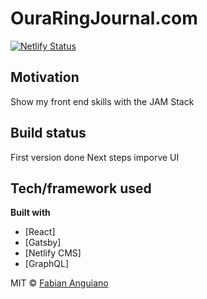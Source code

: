 # OuraRingJournal.com

[![Netlify Status](https://api.netlify.com/api/v1/badges/b654c94e-08a6-4b79-b443-7837581b1d8d/deploy-status)](https://app.netlify.com/sites/gatsby-starter-netlify-cms-ci/deploys)


## Motivation
Show my front end skills with the JAM Stack

## Build status
First version done
Next steps imporve UI

## Tech/framework used

<b>Built with</b>
- [React]
- [Gatsby]
- [Netlify CMS]
- [GraphQL]



MIT © [Fabian Anguiano]()
